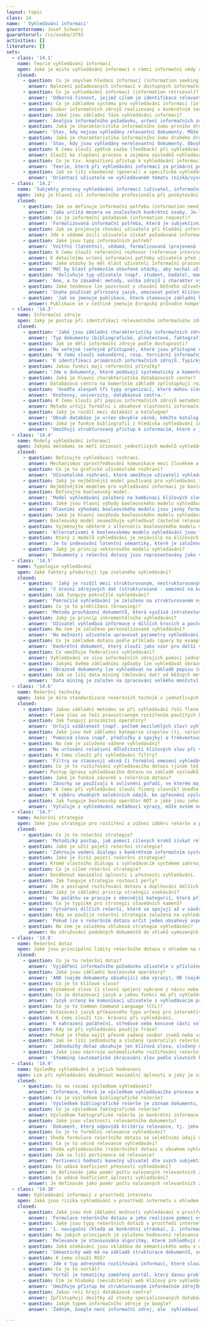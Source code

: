 ```yaml
---
layout: topic
class: 14
name: ' Vyhledávání informací'
guarantorname: Josef Schwarz
guarantorurl: /cs/osoba/3793
activities: []
literature: []
sets:
  - class: '14.1'
    name: Teorie vyhledávání informací
    open: Jaké je místo vyhledávání informací v rámci informační vědy a v praktické informační činnosti?
    closed:
      - question: Co je smyslem hledání informací (information seeking)?
        answer: Nalezení požadovaných informací v dostupných informačních zdrojích pomocí zvolených metod a zacelení informační potřeby uživatele.
      - question: Co je vyhledávání informací (information retrieval)?
        answer: 'Odborná činnost, jejímž cílem je identifikace relevantních dokumentů v informačních zdrojích pomocí stanovené rešeršní strategie.'
      - question: Co je základem systému pro vyhledávání informací (information retrieval system)?
        answer: Soubor informačních zdrojů realizovaný v konkrétním technologickém prostředí a doplněný uživatelským rozhraním.
      - question: Jaké jsou základní fáze vyhledávání informací?
        answer: 'Analýza informačního požadavku, určení informačních zdrojů, určení rešeršní strategie, formulace vyhledávacího dotazu, vyhodnocení výsledků.'
      - question: Jaká je charakteristika informačního šumu prvního druhu?
        answer: 'Stav, kdy nejsou vyhledány relevantní dokumenty. Může být způsoben řadou okolností, např. nevhodnou rešeršní strategií.'
      - question: Jaká je charakteristika informačního šumu druhého druhu?
        answer: 'Stav, kdy jsou vyhledány nerelevantní dokumenty. Obvykle způsoben formální, nikoli věcnou shodou dotazu s obsahem dokumentu.'
      - question: K čemu slouží zpětná vazba (feedback) při vyhledávání informací a jaké jsou její typy?
        answer: Slouží ke zlepšení procesu a zejména výsledků vyhledávání. Mezi základní typy patří relevanční zpětná vazba a systémová zpětná vazba.
      - question: Co je tzv. kognitivní přístup k vyhledávání informací (cognitive approach to information retrieval)?
        answer: 'Teorie, která při vyhledávání informací za primární považuje individuální kognitivní (psychické) procesy.'
      - question: Jak se liší všeobecné (general) a specifické vyhledávání (specific search)?
        answer: 'Orientací uživatele ve vyhledávaném tématu (nízká/vysoká), použitím informační zdrojů (obecné/specifické) a kvalitou výsledků (nižší/vyšší).'
  - class: '14.2'
    name: 'Subjekty procesy vyhledávání informací (uživatel, informační profesionál)'
    open: Jaký je hlavní cíl informačního profesionála při poskytování informačních služeb uživatelům v podobě vyhledávání informací?
    closed:
      - question: Jak se definuje informační potřeba (information need)?
        answer: 'Jako určitá mezera ve znalostech konkrétní osoby. Je-li uvědoměna, způsobuje aktivitu osoby v podobě informačního chování.'
      - question: Co je informační požadavek (information request)?
        answer: 'Formalizovaná informační potřeba, která je subjektivním vyjádřením informační potřeby uživatele v podobě žádosti k informační instituci.'
      - question: Jak se projevuje chování uživatele při hledání informací (information seeking behaviour)?
        answer: Jde o vědomé úsilí uživatele získat požadované informace a projevuje se interakcí uživatele se systémem pro vyhledávání informací.
      - question: Jaké jsou typy informačních potřeb?
        answer: 'Vnitřní (latentní), vědomá, formalizovaná (projevená - vyjádřená informačním požadavkem), dohodnutá (v rámci informačního rozhovoru).'
      - question: K čemu slouží referenční rozhovor (reference interview) mezi uživatelem a informačním profesionálem?
        answer: K detailnímu určení informační potřeby uživatele před začátkem vyhledávání. Je nutnou podmínkou pro úspěšné vyhledání potřebných informací.
      - question: Jaké otázky by měl klást uživateli informační pracovník na začátku referenčního rozhovoru?
        answer: 'Měl by klást především otevřené otázky, aby nechal uživatele rozvíjet jeho pohled a jeho chápání informačního požadavku.'
      - question: 'Ovlivňuje typ uživatele (např. student, badatel, manažer apod.) způsob a výsledky vyhledávání?'
        answer: 'Ano, a to zásadně: metody, volba zdrojů i charakter výsledků značně závisí na tom, pro koho je výsledná informace určena.'
      - question: Jaké tendence lze pozorovat v chování běžného uživatele při vyhledávání informací?
        answer: 'Snaha používat přirozený jazyk, omezovat počet klíčových slov, volit nejsnáze přístupné nebo všeobecné zdroje a nástroje (např. Google).'
      - question: 'Jak se jmenuje publikace, která stanovuje základní kompetenční nároky mj. i na odborné pracovníky v oblasti vyhledávání informací?'
        answer: Publikace se v češtině jmenuje Evropský průvodce kompetencemi v oboru knihovnických a informačních služeb.
  - class: '14.3'
    name: Informační zdroje
    open: Jaký je postup při identifikaci relevantního informačního zdroje pro vyhledávání?
    closed:
      - question: 'Jaké jsou základní charakteristiky informačních zdrojů, podle nichž se určuje jejich kvalita a vhodnost pro konkrétní vyhledávání?'
        answer: 'Typ dokumentu (bibliografické, plnotextové, faktografické IZ), obsah (např. podle oboru), retrospektiva, aktuálnost, úplnost a další.'
      - question: Jak se dělí informační zdroje podle dostupnosti?
        answer: 'Na veřejné (veřejně přístupné), které jsou přístupné nekomerčně (zdarma) nebo komerčně, a na neveřejné (veřejně nepřístupné).'
      - question: 'K čemu slouží sekundární, resp. terciární informační zdroje?'
        answer: 'K identifikaci primárních informačních zdrojů. Typicky jde např. o bibliografie bibliografií, databáze databáze apod.'
      - question: Jakou funkci mají referenční příručky?
        answer: 'Jde o dokumenty, které podávají systematický a komentovaný souhrn informačních zdrojů pro vymezenou oblast.'
      - question: Jaká je hlavní charakteristika databázových center?
        answer: Databázová centra na komerčním základě zpřístupňují rozsáhlé kolekce databází a umožňují v nich sofistikovaně vyhledávat.
      - question: 'Uveďte alespoň tři typy organizací, které mohou sloužit jako poskytovatelé přístupu k informačním zdrojům.'
        answer: 'Knihovny, univerzity, databázová centra.'
      - question: K čemu slouží při popisu informačních zdrojů metadata?
        answer: Metada určují formální i obsahové vlastnosti informačních zdrojů a umožňují identifikovat relevantní informační zdroje pro vyhledávání.
      - question: Jaký je rozdíl mezi databází a katalogem?
        answer: 'Obsah databáze je určen obvykle věcně, kdežto katalog prezentuje informace o sbírkách, které vlastní či spravuje daná instituce.'
      - question: Jaká je funkce bibliografií z hlediska vyhledávání informací?
        answer: 'Umožňují strukturovaný přístup k informacím, které v jiných informačních zdrojích nejsou dostupné v dané úplnosti nebo uspořádanosti.'
  - class: '14.4'
    name: Modely vyhledávání informací
    open: Jakými metodami se měří účinnost jednotlivých modelů vyhledávání?
    closed:
      - question: Definujte vyhledávací rozhraní.
        answer: Mechanismus zprostředkování komunikace mezi člověkem a vyhledávacím systémem.
      - question: Co je to grafické uživatelské rozhraní?
        answer: 'Uživatelské rozhraní, které umožňuje uživateli vyhledávat pomocí grafických prvků (např. menu, tlačítka, vyhledávací pole apod.).'
      - question: Jaký je nejběžnější model používaný pro vyhledávání informací?
        answer: Nejběžnějším modelem pro vyhledávání informací je booleovský model.
      - question: Definujte booleovský model.
        answer: 'Model vyhledávání založený na kombinaci klíčových slov a booleovských operátorů, který využívá logických operací (součet, negace apod.).'
      - question: Jaké jsou hlavní výhody booleovského modelu vyhledávání?
        answer: 'Hlavními výhodami booleovského modelu jsou jasný formalizace dotazu, jednoduchost a rychlost vyhledávání.'
      - question: Jaká je hlavní nevýhoda booleovského modelu vyhledávání?
        answer: Booleovský model neumožňuje vyhledávat částečně relevantní dokumenty (vzhledem k principálním omezením logických spojek).
      - question: Vyjmenujte některé z alternativ booleovského modelu vyhledávání.
        answer: 'Alternativami k booleovskému modelu vyhledávání jsou fuzzy model, pravděpodobnostní model, vektorový model, indexování latentní sémantiky.'
      - question: Který z modelů vyhledávání je nezávislý na klíčových slovech a umožňuje vyhledávání i ve vícejazyčných zdrojích?
        answer: 'Je to indexování latentní sémantiky, které je založeno na algebraických operacích nad maticí četností výskytu výrazů v dokumentech.'
      - question: Jaký je princip vektorového modelu vyhledávání?
        answer: 'Dokumenty i rešeršní dotazy jsou reprezentovány jako vektory založené na klíčových slovech, vzdálenost vektorů určuje obsahovou podobnost.'
  - class: '14.5'
    name: Typologie vyhledávání
    open: Jaké faktory předurčují typ zvoleného vyhledávání?
    closed:
      - question: 'Jaký je rozdíl mezi strukturovaným, nestrukturovaným a plnotextovým vyhledáváním?'
        answer: 'V úrovni zdrojových dat (strukturované - omezení na konkrétní pole, nestrukturované - libovolná metadata, plnotextové - primární dokument).'
      - question: Jak funguje pokročilé vyhledávání?
        answer: 'Pokročilé vyhledávání je založeno na strukturovaném vyhledávání a kombinaci vyhledaných množin dokumentů, lze získat přesnější výsledky.'
      - question: Co je to prohlížení (browsing)?
        answer: 'Metoda procházení dokumentů, která využívá intratextových i intertextových vazeb pro nalézání souvislostí.'
      - question: Jaký je princip inkrementálního vyhledávání?
        answer: 'Uživatel vyhledává informace v dílčích krocích a postupně skládá odpověď na dotaz kombinací více zdrojů, dokud výsledek neodpovídá zadání.'
      - question: Na čem je založeno personalizované vyhledávání?
        answer: 'Na možnosti uživatele upravovat parametry vyhledávání (např. vzhled vyhledávacího rozhraní, řazení výsledků apod.) podle vlastních potřeb.'
      - question: Co je základem dotazu podle příkladu (query by example)?
        answer: 'Konkrétní dokument, který slouží jako vzor pro další vyhledávání; tímto způsobem se dosahuje vysoké přesnosti vyhedávání.'
      - question: Co umožňuje federativní vyhledávání?
        answer: Vyhledávání ve více informačních zdrojích pomocí jednotného rozhraní.
      - question: Jakými dvěma základními způsoby lze vyhledávat obrazové dokumenty?
        answer: 'Obrazové dokumenty lze vyhledávat na základě popisu (metadat) nebo podle vnitřních atributů (barva, tvar, textura apod.).'
      - question: Jak se liší data mining (dolování dat) od běžných metod vyhledávání informací?
        answer: 'Data mining je založen na zpracování velkého množství dat, kde se souvislosti vyhledávají mj. pomocí metod umělé inteligence.'
  - class: '14.6'
    name: Rešeršní techniky
    open: Jaká je míra standardizace rešeršních technik v jednotlivých informačních zdrojích a jaké jsou překážky standardizace?
    closed:
      - question: Jakou základní metodou se při vyhledávání řeší flexe slov?
        answer: Flexe slov se řeší pravostranným rozšířením použitých klíčových slov (hvězdičková konvence).
      - question: Jak fungují proximitní operátory?
        answer: 'Určují vzdálenost (např. počtem mezilehlých slov) vyhledávaných výrazů, a tím zpřesňují výsledky vyhledávání.'
      - question: Jaké jsou dvě základní kategorie stopslov (tj. výrazů vyloučených z indexace a vyhledávání).
        answer: 'Pomocná slova (např. předložky a spojky) a frekventovaná slova, jejichž selekční síla je nízká nebo nulová.'
      - question: Na čem je založeno vážené vyhledávání?
        answer: 'Na určování relativní důležitosti klíčových slov při vyhledávání, které se obvykle určuje na základě frekvence výrazů v dokumentu.'
      - question: K čemu slouží při vyhledávání filtry?
        answer: 'Filtry se stanovují věcná či formální omezení vyhledávání, omezují rozsah vyhledaných dokumentů a zpřesňují výsledky vyhledávání.'
      - question: Co je to rozšiřování vyhledávacího dotazu (jinak též ladění rešerše)?
        answer: Postup úpravy vyhledávacího dotazu na základě výsledků předchozího vyhledávání; dosahuje se jím větší úplnosti či přesnosti výsledků.
      - question: Jaká je funkce závorek v rešeršním dotazu?
        answer: 'Závorky se používají k ovlivnění pořadí, ve kterém mají být vyhodnoceny použité vyhledávací operátory.'
      - question: K čemu při vyhledávání slouží řízený slovník? Uveďte alespoň dvě možnosti.
        answer: 'K výběru vhodných selekčních údajů, ke zpřesnění výsledků vyhledávání, k rozšíření dotazu o další výrazy.'
      - question: Jak funguje booleovský operátor NOT a jaké jsou jeho nevýhody.
        answer: 'Vylučuje z vyhledávání nežádoucí výrazy, může ovšem nepatřičně omezit úplnost výsledků vyhledávání.'
  - class: '14.7'
    name: Rešeršní strategie
    open: Jaké jsou strategie pro rozšíření a zúžení záběru rešerše a pro zvýšení úplnosti a přesnosti vyhledávání?
    closed:
      - question: Co je to rešeršní strategie?
        answer: 'Metodický postup, jak pomocí cílených kroků získat relevantní dokumenty.'
      - question: Jaké je užší pojetí rešeršní strategie?
        answer: 'Zahrnuje vedení dialogu s konkrétním informačním systémem, formulaci a úpravu rešeršního dotazu.'
      - question: Jaké je širší pojetí rešeršní strategie?
        answer: Kromě vlastního dialogu s vyhledávacím systémem zahrnuje i výběr a hodnocení informačních zdrojů.
      - question: Co je cílem rešeršní strategie?
        answer: Dosáhnout maximální úplnosti i přesnosti vyhledávání.
      - question: Jak funguje strategie rostoucí perly?
        answer: Jde o postupné rozšiřování dotazu a doplňování dalších klíčových slov; vede k získání dalších výsledků vyhledávání.
      - question: Jaký je základní princip strategii osekávání?
        answer: 'Na počátku se pracuje s obecnější kategorií, která přináší větší množství výsledků; ty se pak omezují za pomocí dalších rešeršních technik.'
      - question: Co je typické pro strategii stavebních kamenů?
        answer: 'Vytváření dílčích rešerší, které se spojují až v závěru rešerše; vhodné pro složitější a strukturovaná témata.'
      - question: Kdy se použije rešeršní strategie založená na vyhledávání pomocí nejspecifičtější fazety?
        answer: 'Pokud lze v rešeršním dotazu určit jeden obsahový aspekt, kterým lze zastoupit komplexní téma; vhodné pouze ve speciálních případech.'
      - question: Na čem je založena shluková strategie vyhledávání?
        answer: Na sdružování podobných dokumentů do shluků vymezených např. tematicky; zvyšuje efektivitu a přesnost vyhledávání.
  - class: '14.8'
    name: Rešeršní dotaz
    open: Jaké jsou principální limity rešeršního dotazu s ohledem na úplnost a přesnost výsledků vyhledávání?
    closed:
      - question: Co je to rešeršní dotaz?
        answer: 'Vyjádření informačního požadavku uživatele v příslušném dotazovacím jazyce, obvykle s použitím klíčových slov a operátorů.'
      - question: Jaké jsou základní booleovské operátory?
        answer: 'AND (najde dokumenty obsahující oba výrazy), OR (najde dokumenty s alespoň jedním z výrazů), NOT (vyloučí dokumenty obsahující druhý výraz).'
      - question: Co je to klíčové slovo?
        answer: Významové slovo či slovní spojení vybrané z názvu nebo textu dokumentu a sloužící jako věcný selekční údaj.
      - question: Co je dotazovací jazyk a jakou funkci má při vyhledávání?
        answer: 'Jazyk určený ke komunikaci uživatele s vyhledávacím programem, umožňuje vyhledávání a případnou úpravu požadovaných dat.'
      - question: Co je to Common Command Language (CCL)?
        answer: Dotazovací jazyk příkazového typu určený pro interaktivní vyhledávání informací; jeden z pokusů o standardizaci v dané oblasti.
      - question: K čemu slouží tzv. krácení při vyhledávání.
        answer: 'K nahrazení počáteční, středové nebo koncové části selekčního výtazu pomocí zástupných znaků; řeší flexi a různé pravopisné tvary slov.'
      - question: Kdy se při vyhledávání použije fráze?
        answer: Pokud je třeba najít přesně zadaný soubor znaků nebo výrazů (obvykle se fráze při vyhledávání vyznačuje uvozovkami).
      - question: Jak se liší jednoduchý a složený (pokročilý) rešeršní dotaz?
        answer: 'Jednoduchý dotaz obsahuje jen klíčová slova, složený dotaz zahrnuje i operátory, definice polí a další nástroje strukturovaného vyhledávání.'
      - question: Jaké jsou nástroje automatického rozšiřování rešeršního dotazu? Uveďte alespoň dva.
        answer: 'Stemming (automatické zkracování slov podle slovních kořenů), pojmové rozšiřování dotazu pomocí řízeného slovníku.'
  - class: '14.9'
    name: Výsledky vyhledávání a jejich hodnocení
    open: Lze při vyhledávání dosáhnout maximální úplnosti a jaký je vztah úplnosti vyhledávání k Bradfordovu zákonu rozptylu informací?
    closed:
      - question: Co se rozumí výsledkem vyhledávání?
        answer: 'Informace, která je výsledkem vyhledávacího procesu a splňuje kritéria vyhledávání.'
      - question: Co je výsledkem bibliografické rešerše?
        answer: 'Výsledkem bibliografické rešerše je záznam dokumentu, resp. soubor formálních a věcných metadat o dokumentu.'
      - question: Co je výsledkem faktografické rešerše?
        answer: Výsledkem faktografické rešerše je konkrétní informace.
      - question: Jaké jsou vlastnosti relevantního dokumentu?
        answer: 'Dokument, který odpovídá kritériu relevance, tj. jeho selekční obraz je formálně nebo věcně shodný se selekčním obrazem rešeršního dotazu.'
      - question: Co je to formální relevance vyhledávání?
        answer: Shoda formulace rešeršního dotazu se selekčními údaji dokumentu.
      - question: Co je to věcná relevance vyhledávání?
        answer: Shoda vyhledávacího (rešeršního) dotazu s obsahem vyhledaného dokumentu.
      - question: Jak se liší pertinence od relevance?
        answer: 'Pertinenci hodnotí konečný uživatel dle svých subjektivních nároků na obsah dokumentů, na rozdíl od relevance ji lze obtížně kvantifikovat.'
      - question: Co udává koeficient přesnosti vyhledávání?
        answer: Je definován jako poměr počtu nalezených relevantních záznamů k celkovému počtu záznamů v rešerši.
      - question: Co udává koeficient úplnosti vyhledávání?
        answer: Je definován jako poměr počtu nalezených relevantních záznamů k počtu všech relevantních záznamů v databázi.
  - class: '14.10'
    name: Vyhledávání informací v prostředí internetu
    open: Jaká jsou rizika vyhledávání v prostředí internetu s ohledem na kvalitu výsledků vyhledávání?
    closed:
      - question: Jaké jsou dvě základní možnosti vyhledávání v prostředí internetu?
        answer: 'Formulace rešeršního dotazu a jeho realizace pomocí vyhledávačů, použití předmětového katalogu s pevnou hierarchickou strukturou.'
      - question: Jaké jsou typy rešeršních dotazů v prostředí internetu?
        answer: '1. navigační (hledá se konkrétní stránka), 2. informační (hledá se určitá informace), 3. transakční (provádí se konkrétní akce, např. nákup)'
      - question: Na jakých principech je založeno hodnocení relevance výsledků vyhledávání při použití webových vyhledávačů?
        answer: 'Relevance je stanovována algoritmy, které zohledňují metadatový popis, frekvenci klíčových slov, vzájemné vazby a citovanost dokumentů apod.'
      - question: Jaká očekávání jsou vkládána do sémantického webu s ohledem na věcné vyhledávání informací?
        answer: 'Sémantický web má na základě strukturace dokumentů, sémantických nástrojů a inteligentních agentů umožnit pojmové vyhledávání informací.'
      - question: K čemu slouží RSS?
        answer: 'Jde o typ adresného rozšiřování informací, které slouží pro průběžné informování uživatele o oblasti jeho zájmu na konkrétním webu.'
      - question: Co je to vortál?
        answer: 'Vortál je tematicky zaměřený portál, který danou problematiku pokrývá do hloubky.'
      - question: Čím je hluboký (neviditelný) web klíčový pro vyhledávání informací?
        answer: 'Umožňuje přístup ke strukturovaným informačním zdrojům, které jsou na rozdíl od pramenů z povrchového webu obvykle validní a důvěryhodné.'
      - question: Jakou roli hrají databázová centra?
        answer: Zpřístupňují desítky až stovky specializovaných databází a umožňují v nich sofistikovaně vyhledávat.
      - question: Jakým typem informačního zdroje je Google?
        answer: 'Žádným, Google není informační zdroj, ale  vyhledávač, pomocí něhož se vyhledává v dokumentech přístupných prostřednictvím internetu.'

---
```

